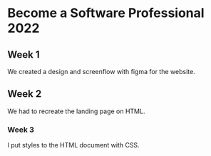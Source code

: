 # Become a Software Professional 2022
## Week 1
We created a design and screenflow with figma for the website.
## Week 2
We had to recreate the landing page on HTML.
### Week 3
I put styles to the HTML document with CSS.
